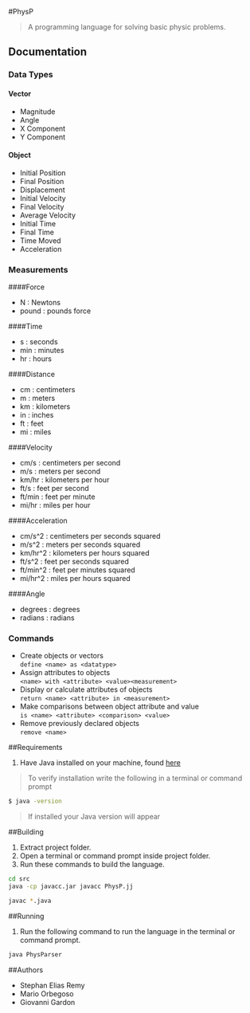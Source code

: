 #PhysP
> A programming language for solving basic physic problems.

## Documentation
### Data Types
#### Vector
* Magnitude
* Angle
* X Component
* Y Component

#### Object
* Initial Position
* Final Position
* Displacement
* Initial Velocity
* Final Velocity
* Average Velocity
* Initial Time
* Final Time
* Time Moved
* Acceleration

### Measurements
####Force
* N : Newtons
* pound : pounds force

####Time
* s : seconds
* min : minutes
* hr : hours

####Distance
* cm : centimeters
* m : meters
* km : kilometers
* in : inches
* ft : feet
* mi : miles

####Velocity
* cm/s : centimeters per second
* m/s : meters per second
* km/hr : kilometers per hour
* ft/s : feet per second
* ft/min : feet per minute
* mi/hr : miles per hour

####Acceleration
* cm/s^2 : centimeters per seconds squared
* m/s^2 : meters per seconds squared
* km/hr^2 : kilometers per hours squared
* ft/s^2 : feet per seconds squared
* ft/min^2 : feet per minutes squared
* mi/hr^2 : miles per hours squared

####Angle
* degrees : degrees
* radians : radians

### Commands
*  Create objects or vectors <br />
`define <name> as <datatype>`
*  Assign attributes to objects <br />
`<name> with <attribute> <value><measurement>`
* Display or calculate attributes of objects <br />
`return <name> <attribute> in <measurement>`
* Make comparisons between object attribute and value <br />
`is <name> <attribute> <comparison> <value>`
* Remove previously declared objects <br />
`remove <name>`

##Requirements
1. Have Java installed on your machine, found [here](http://www.oracle.com/technetwork/java/javase/downloads/jdk8-downloads-2133151.html)

> To verify installation write the following in a terminal or command prompt

```bash
$ java -version
```

>If installed your Java version will appear

##Building
1. Extract project folder.
2. Open a terminal or command prompt inside project folder.
3. Run these commands to build the language.
```bash
cd src
java -cp javacc.jar javacc PhysP.jj
```
```bash
javac *.java
```

##Running
1. Run the following command to run the language in the terminal or command prompt.
```bash
java PhysParser
```

##Authors
* Stephan Elias Remy
* Mario Orbegoso
* Giovanni Gardon